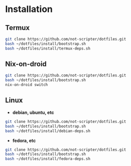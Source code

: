 # Installation

## Termux

```bash
git clone https://github.com/not-scripter/dotfiles.git
bash ~/dotfiles/install/bootstrap.sh
bash ~/dotfiles/install/termux-deps.sh
```

## Nix-on-droid

```bash
git clone https://github.com/not-scripter/dotfiles.git
bash ~/dotfiles/install/bootstrap.sh
nix-on-droid switch
```

## Linux

- **debian, ubuntu, etc**

```bash
git clone https://github.com/not-scripter/dotfiles.git
bash ~/dotfiles/install/bootstrap.sh
bash ~/dotfiles/install/debian-deps.sh
```

- **fedora, etc**

```bash
git clone https://github.com/not-scripter/dotfiles.git
bash ~/dotfiles/install/bootstrap.sh
bash ~/dotfiles/install/fedora-deps.sh
```
